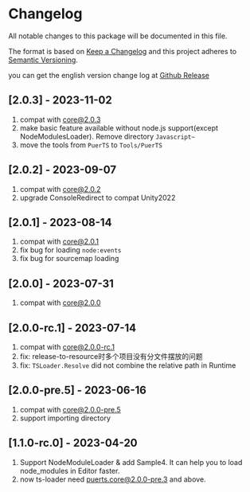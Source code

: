 # Changelog
All notable changes to this package will be documented in this file.

The format is based on [Keep a Changelog](http://keepachangelog.com/en/1.0.0/)
and this project adheres to [Semantic Versioning](http://semver.org/spec/v2.0.0.html).

you can get the english version change log at [Github Release](https://github.com/Tencent/puerts/releases)

## [2.0.3] - 2023-11-02
1. compat with core@2.0.3
2. make basic feature available without node.js support(except NodeModulesLoader). Remove directory `Javascript~`
3. move the tools from `PuerTS` to `Tools/PuerTS`

## [2.0.2] - 2023-09-07
1. compat with core@2.0.2
2. upgrade ConsoleRedirect to compat Unity2022

## [2.0.1] - 2023-08-14
1. compat with core@2.0.1
2. fix bug for loading `node:events`
3. fix bug for sourcemap loading

## [2.0.0] - 2023-07-31
1. compat with core@2.0.0

## [2.0.0-rc.1] - 2023-07-14
1. compat with core@2.0.0-rc.1
2. fix: release-to-resource时多个项目没有分文件摆放的问题
2. fix: `TSLoader.Resolve` did not combine the relative path in Runtime

## [2.0.0-pre.5] - 2023-06-16
1. compat with core@2.0.0-pre.5
2. support importing directory

## [1.1.0-rc.0] - 2023-04-20
1. Support NodeModuleLoader & add Sample4. It can help you to load node_modules in Editor faster.
2. now ts-loader need puerts.core@2.0.0-pre.3 and above.